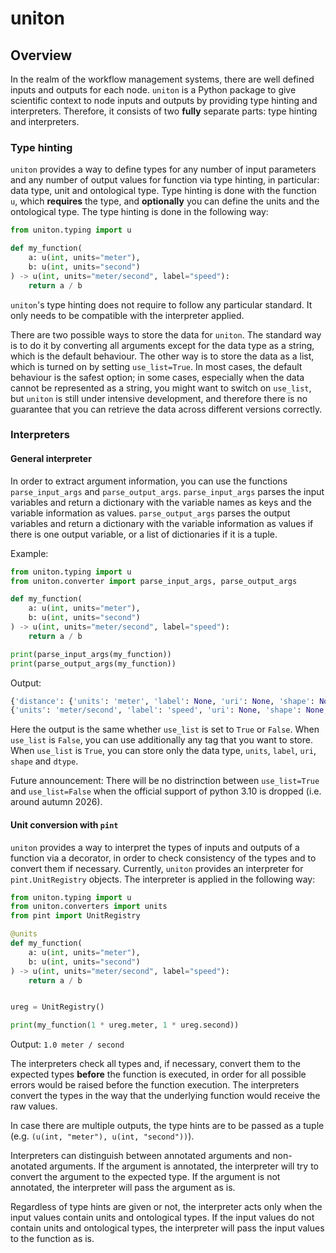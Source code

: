 # uniton

## Overview

In the realm of the workflow management systems, there are well defined inputs and outputs for each node. `uniton` is a Python package to give scientific context to node inputs and outputs by providing type hinting and interpreters. Therefore, it consists of two **fully** separate parts: type hinting and interpreters.

### **Type hinting**

`uniton` provides a way to define types for any number of input parameters and any number of output values for function via type hinting, in particular: data type, unit and ontological type. Type hinting is done with the function `u`, which **requires** the type, and **optionally** you can define the units and the ontological type. The type hinting is done in the following way:

```python
from uniton.typing import u

def my_function(
    a: u(int, units="meter"),
    b: u(int, units="second")
) -> u(int, units="meter/second", label="speed"):
    return a / b
```

`uniton`'s type hinting does not require to follow any particular standard. It only needs to be compatible with the interpreter applied.

There are two possible ways to store the data for `uniton`. The standard way is to do it by converting all arguments except for the data type as a string, which is the default behaviour. The other way is to store the data as a list, which is turned on by setting `use_list=True`. In most cases, the default behaviour is the safest option; in some cases, especially when the data cannot be represented as a string, you might want to switch on `use_list`, but `uniton` is still under intensive development, and therefore there is no guarantee that you can retrieve the data across different versions correctly.


### **Interpreters**

#### General interpreter

In order to extract argument information, you can use the functions `parse_input_args` and `parse_output_args`. `parse_input_args` parses the input variables and return a dictionary with the variable names as keys and the variable information as values. `parse_output_args` parses the output variables and return a dictionary with the variable information as values if there is one output variable, or a list of dictionaries if it is a tuple.

Example:

```python
from uniton.typing import u
from uniton.converter import parse_input_args, parse_output_args

def my_function(
    a: u(int, units="meter"),
    b: u(int, units="second")
) -> u(int, units="meter/second", label="speed"):
    return a / b

print(parse_input_args(my_function))
print(parse_output_args(my_function))
```

Output:

```python
{'distance': {'units': 'meter', 'label': None, 'uri': None, 'shape': None, 'dtype': <class 'float'>}, 'time': {'units': 'second', 'label': None, 'uri': None, 'shape': None, 'dtype': <class 'float'>}}
{'units': 'meter/second', 'label': 'speed', 'uri': None, 'shape': None, 'dtype': <class 'float'>}
```

Here the output is the same whether `use_list` is set to `True` or `False`. When `use_list` is `False`, you can use additionally any tag that you want to store. When `use_list` is `True`, you can store only the data type, `units`, `label`, `uri`, `shape` and `dtype`.

Future announcement: There will be no distrinction between `use_list=True` and `use_list=False` when the official support of python 3.10 is dropped (i.e. around autumn 2026).

#### Unit conversion with `pint`

`uniton` provides a way to interpret the types of inputs and outputs of a function via a decorator, in order to check consistency of the types and to convert them if necessary. Currently, `uniton` provides an interpreter for `pint.UnitRegistry` objects. The interpreter is applied in the following way:

```python
from uniton.typing import u
from uniton.converters import units
from pint import UnitRegistry

@units
def my_function(
    a: u(int, units="meter"),
    b: u(int, units="second")
) -> u(int, units="meter/second", label="speed"):
    return a / b


ureg = UnitRegistry()

print(my_function(1 * ureg.meter, 1 * ureg.second))
```

Output: `1.0 meter / second`


The interpreters check all types and, if necessary, convert them to the expected types **before** the function is executed, in order for all possible errors would be raised before the function execution. The interpreters convert the types in the way that the underlying function would receive the raw values.

In case there are multiple outputs, the type hints are to be passed as a tuple (e.g. `(u(int, "meter"), u(int, "second"))`).

Interpreters can distinguish between annotated arguments and non-anotated arguments. If the argument is annotated, the interpreter will try to convert the argument to the expected type. If the argument is not annotated, the interpreter will pass the argument as is.

Regardless of type hints are given or not, the interpreter acts only when the input values contain units and ontological types. If the input values do not contain units and ontological types, the interpreter will pass the input values to the function as is.


